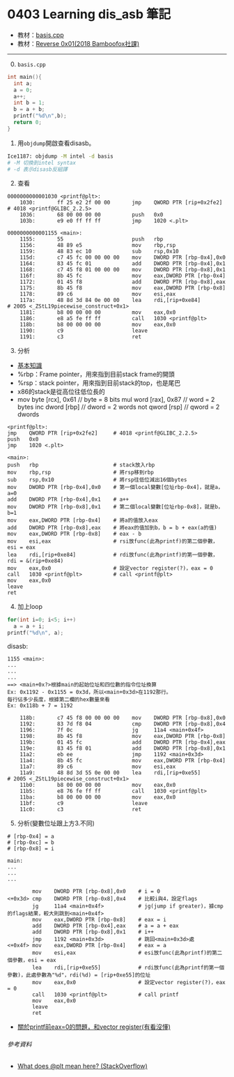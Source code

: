 0403 Learning dis_asb 筆記
===
* 教材：[basis.cpp](https://github.com/Ice1187/ctf/blob/master/learning/dis_asb/basis.cpp)
* 教材：[Reverse 0x01(2018 Bamboofox社課)](https://docs.google.com/presentation/d/1h_3tut9dSVhjhAajK8atCy5CNXChoOFK213ZFh21BjM/edit#slide=id.p)
---

0. `basis.cpp`
```c++
int main(){
  int a;
  a = 0;
  a++;
  int b = 1;
  b = a + b;
  printf("%d\n",b);
  return 0;
}
```

1. 用`objdump`開啟查看disasb。
```bash
Ice1187: objdump -M intel -d basis
# -M 切換到intel syntax
# -d 表示disasb反組譯
```
2. 查看<main>
```b
0000000000001030 <printf@plt>:
    1030:       ff 25 e2 2f 00 00       jmp    QWORD PTR [rip+0x2fe2]        # 4018 <printf@GLIBC_2.2.5>
    1036:       68 00 00 00 00          push   0x0
    103b:       e9 e0 ff ff ff          jmp    1020 <.plt> 

0000000000001155 <main>:
    1155:       55                      push   rbp
    1156:       48 89 e5                mov    rbp,rsp
    1159:       48 83 ec 10             sub    rsp,0x10
    115d:       c7 45 fc 00 00 00 00    mov    DWORD PTR [rbp-0x4],0x0
    1164:       83 45 fc 01             add    DWORD PTR [rbp-0x4],0x1
    1168:       c7 45 f8 01 00 00 00    mov    DWORD PTR [rbp-0x8],0x1
    116f:       8b 45 fc                mov    eax,DWORD PTR [rbp-0x4]
    1172:       01 45 f8                add    DWORD PTR [rbp-0x8],eax
    1175:       8b 45 f8                mov    eax,DWORD PTR [rbp-0x8]
    1178:       89 c6                   mov    esi,eax
    117a:       48 8d 3d 84 0e 00 00    lea    rdi,[rip+0xe84]        # 2005 <_ZStL19piecewise_construct+0x1>
    1181:       b8 00 00 00 00          mov    eax,0x0
    1186:       e8 a5 fe ff ff          call   1030 <printf@plt>
    118b:       b8 00 00 00 00          mov    eax,0x0
    1190:       c9                      leave  
    1191:       c3                      ret   
```

3. 分析
* [基本知識](http://karosesblog.blogspot.com/2016/10/cmu-buffer-overflow-attack.html)
* %rbp：Frame pointer，用來指到目前stack frame的開頭
* %rsp：stack pointer，用來指到目前stack的top，也是尾巴
* x86的stack是從高位往低位長的
* mov byte [rcx], 0x61		// byte = 8 bits
mul word [rax], 0x87		// word = 2 bytes
inc dword [rbp]				// dword = 2 words
not qword [rsp]				// qword = 2 dwords
```b
<printf@plt>:
jmp    QWORD PTR [rip+0x2fe2]     # 4018 <printf@GLIBC_2.2.5>
push   0x0
jmp    1020 <.plt>

<main>:
push   rbp                        # stack放入rbp    
mov    rbp,rsp                    # 將rsp移到rbp
sub    rsp,0x10                   # 將rsp往低位減出16個bytes
mov    DWORD PTR [rbp-0x4],0x0    # 第一個local變數[位址rbp-0x4]，就是a，a=0
add    DWORD PTR [rbp-0x4],0x1    # a++ 
mov    DWORD PTR [rbp-0x8],0x1    # 第二個local變數[位址rbp-0x8]，就是b，b=1
mov    eax,DWORD PTR [rbp-0x4]    # 將a的值放入eax
add    DWORD PTR [rbp-0x8],eax    # 將eax的值加到b，b = b + eax(a的值) 
mov    eax,DWORD PTR [rbp-0x8]    # eax - b
mov    esi,eax                    # rsi放func(此為printf)的第二個參數，esi = eax
lea    rdi,[rip+0xe84]            # rdi放func(此為printf)的第一個參數，rdi = &(rip+0xe84)
mov    eax,0x0                    # 設定vector register(?)，eax = 0
call   1030 <printf@plt>          # call <printf@plt>
mov    eax,0x0
leave  
ret
```

4. 加上loop
```c++
for(int i=0; i<5; i++)
  a = a + i;
printf("%d\n", a);
```
disasb:
```b
1155 <main>:
...
...
...
==> <main+0x?>根據main的起始位址和四位數的指令位址換算
Ex: 0x1192 - 0x1155 = 0x3d，所以<main+0x3d>在1192那行。
每行佔多少長度，根據第二欄的hex數量來看
Ex: 0x118b + 7 = 1192

    118b:       c7 45 f8 00 00 00 00    mov    DWORD PTR [rbp-0x8],0x0
    1192:       83 7d f8 04             cmp    DWORD PTR [rbp-0x8],0x4
    1196:       7f 0c                   jg     11a4 <main+0x4f>
    1198:       8b 45 f8                mov    eax,DWORD PTR [rbp-0x8]
    119b:       01 45 fc                add    DWORD PTR [rbp-0x4],eax
    119e:       83 45 f8 01             add    DWORD PTR [rbp-0x8],0x1
    11a2:       eb ee                   jmp    1192 <main+0x3d>
    11a4:       8b 45 fc                mov    eax,DWORD PTR [rbp-0x4]
    11a7:       89 c6                   mov    esi,eax
    11a9:       48 8d 3d 55 0e 00 00    lea    rdi,[rip+0xe55]        # 2005 <_ZStL19piecewise_construct+0x1>
    11b0:       b8 00 00 00 00          mov    eax,0x0
    11b5:       e8 76 fe ff ff          call   1030 <printf@plt>
    11ba:       b8 00 00 00 00          mov    eax,0x0
    11bf:       c9                      leave  
    11c0:       c3                      ret    
```
5. 分析(變數位址跟上方3.不同)
```
# [rbp-0x4] = a
# [rbp-0xc] = b
# [rbp-0x8] = i
```
```b
main:
...
...
...

        mov    DWORD PTR [rbp-0x8],0x0    # i = 0
<+0x3d> cmp    DWORD PTR [rbp-0x8],0x4    # 比較i與4，設定flags
        jg     11a4 <main+0x4f>           # jg(jump if greater)，據cmp的flags結果，較大則跳到<main+0x4f>
        mov    eax,DWORD PTR [rbp-0x8]    # eax = i
        add    DWORD PTR [rbp-0x4],eax    # a = a + eax
        add    DWORD PTR [rbp-0x8],0x1    # i++
        jmp    1192 <main+0x3d>           # 跳回<main+0x3d>處
<+0x4f> mov    eax,DWORD PTR [rbp-0x4]    # eax = a
        mov    esi,eax                    # esi放func(此為printf)的第二個參數，esi = eax 
        lea    rdi,[rip+0xe55]            # rdi放func(此為printf的第一個參數)，此處參數為"%d"，rdi(%d) = [rip+0xe55]的位址
        mov    eax,0x0                    # 設定vector register(?)，eax = 0
        call   1030 <printf@plt>          # call printf
        mov    eax,0x0
        leave  
        ret    
```
* [關於printf前eax=0的問題，和vector register(有看沒懂)](https://stackoverflow.com/questions/6212665/why-is-eax-zeroed-before-a-call-to-printf)




###### 參考資料
* [What does @plt mean here? (StackOverflow)](https://stackoverflow.com/questions/5469274/what-does-plt-mean-here)











